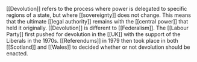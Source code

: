 [[Devolution]] refers to the process where power is delegated to specific regions of a state, but where [[sovereignty]] does not change. This means that the ultimate [[legal authority]] remains with the [[central power]] that held it originally.
[[Devolution]] is different to [[Federalism]].
The [[Labour Party]] first pushed for devolution in the [[UK]] with the support of the Liberals in the 1970s. 
[[Referendums]] in 1979 then took place in both [[Scotland]] and [[Wales]] to decided whether or not devolution should be enacted.
